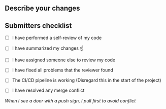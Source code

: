 ## Describe your changes

## Submitters checklist
- [ ] I have performed a self-review of my code
- [ ] I have summarized my changes :point_up:
- [ ] I have assigned someone else to review my code

- [ ] I have fixed all problems that the reviewer found
- [ ] The CI/CD pipeline is working (Disregard this in the start of the project)
- [ ] I have resolved any merge conflict

*When I see a door with a push sign, I pull first to avoid conflict*
